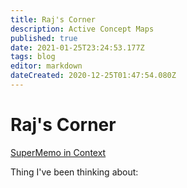 ```yaml
---
title: Raj's Corner
description: Active Concept Maps
published: true
date: 2021-01-25T23:24:53.177Z
tags: blog
editor: markdown
dateCreated: 2020-12-25T01:47:54.080Z
---
```


# Raj's Corner

[SuperMemo in Context](/en/blogs/raj/smic)

Thing I've been thinking about:
